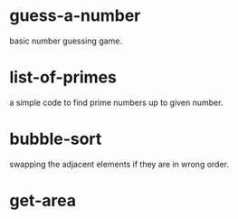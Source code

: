# guess-a-number
basic number guessing game.
# list-of-primes
a simple code to find prime numbers up to given number.
# bubble-sort
swapping the adjacent elements if they are in wrong order.
# get-area

